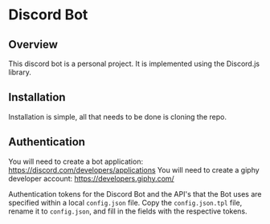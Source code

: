 # Discord Bot

## Overview

This discord bot is a personal project. It is implemented using the Discord.js
library.

## Installation

Installation is simple, all that needs to be done is cloning the repo.

## Authentication

You will need to create a bot application: https://discord.com/developers/applications
You will need to create a giphy developer account: https://developers.giphy.com/

Authentication tokens for the Discord Bot and the API's that the Bot uses are specified
within a local `config.json` file. Copy the `config.json.tpl` file, rename it to
`config.json`, and fill in the fields with the respective tokens.

